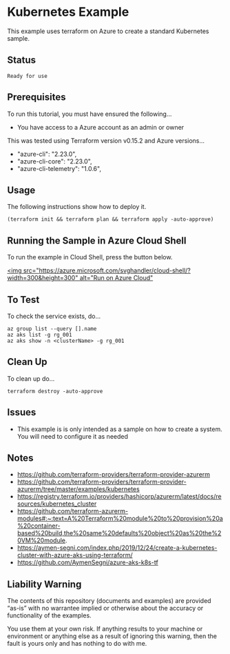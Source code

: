 Kubernetes Example
==================

This example uses terraform on Azure to create a standard Kubernetes sample.

Status
------
````
Ready for use
````

Prerequisites
-------------
To run this tutorial, you must have ensured the following...

* You have access to a Azure account as an admin or owner

This was tested using Terraform version v0.15.2 and Azure versions...

*  "azure-cli": "2.23.0",
*  "azure-cli-core": "2.23.0",
*  "azure-cli-telemetry": "1.0.6",

Usage
-----
The following instructions show how to deploy it.

    (terraform init && terraform plan && terraform apply -auto-approve)

Running the Sample in Azure Cloud Shell
---------------------------------------
To run the example in Cloud Shell, press the button below.

[<img src="https://azure.microsoft.com/svghandler/cloud-shell/?width=300&height=300" alt="Run on Azure Cloud"][run_button_auto]

To Test
-------
To check the service exists, do...

    az group list --query [].name
    az aks list -g rg_001
    az aks show -n <clusterName> -g rg_001

Clean Up
--------
To clean up do...

    terraform destroy -auto-approve

Issues
------
- This example is is only intended as a sample on how to create a system. You will need to configure it as needed

Notes
-----
- https://github.com/terraform-providers/terraform-provider-azurerm
- https://github.com/terraform-providers/terraform-provider-azurerm/tree/master/examples/kubernetes
- https://registry.terraform.io/providers/hashicorp/azurerm/latest/docs/resources/kubernetes_cluster
- https://github.com/terraform-azurerm-modules#:~:text=A%20Terraform%20module%20to%20provision%20a%20container-based%20build,the%20same%20defaults%20object%20as%20the%20VM%20module.
- https://aymen-segni.com/index.php/2019/12/24/create-a-kubernetes-cluster-with-azure-aks-using-terraform/
- https://github.com/AymenSegni/azure-aks-k8s-tf

Liability Warning
-----------------
The contents of this repository (documents and examples) are provided “as-is” with no warrantee implied or otherwise about the accuracy or functionality of the examples.

You use them at your own risk. If anything results to your machine or environment or anything else as a result of ignoring this warning, then the fault is yours only and has nothing to do with me.

[run_button_auto]: https://shell.azure.com/
